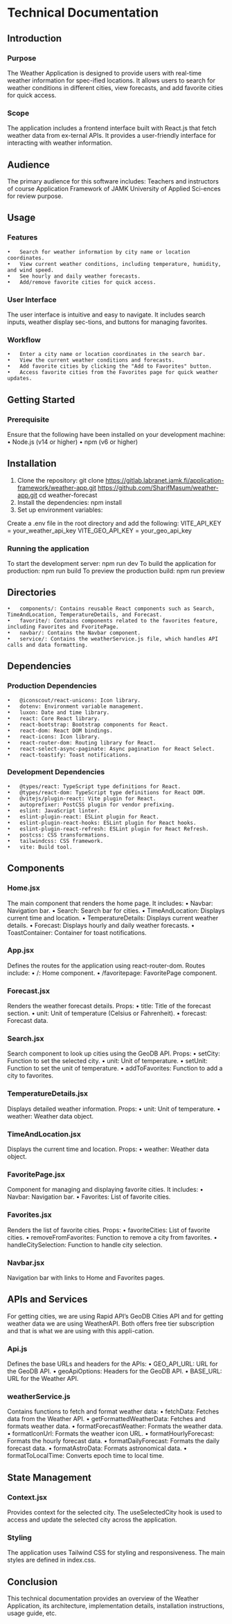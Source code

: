 # Technical Documentation
##	Introduction
### Purpose
The Weather Application is designed to provide users with real-time weather information for spec-ified locations. It allows users to search for weather conditions in different cities, view forecasts, and add favorite cities for quick access.

### Scope
The application includes a frontend interface built with React.js that fetch weather data from ex-ternal APIs. It provides a user-friendly interface for interacting with weather information.

## Audience
The primary audience for this software includes:
Teachers and instructors of course Application Framework of JAMK University of Applied Sci-ences for review purpose.

##	Usage
### Features
    •	Search for weather information by city name or location coordinates.
    •	View current weather conditions, including temperature, humidity, and wind speed.
    •	See hourly and daily weather forecasts.
    •	Add/remove favorite cities for quick access.

### User Interface
The user interface is intuitive and easy to navigate. It includes search inputs, weather display sec-tions, and buttons for managing favorites.

### Workflow
    •	Enter a city name or location coordinates in the search bar.
    •	View the current weather conditions and forecasts.
    •	Add favorite cities by clicking the "Add to Favorites" button.
    •	Access favorite cities from the Favorites page for quick weather updates.

##	Getting Started
### Prerequisite
Ensure that the following have been installed on your development machine:
    •	Node.js (v14 or higher)
    •	npm (v6 or higher)

## Installation
1.	Clone the repository:
    git clone https://gitlab.labranet.jamk.fi/application-framework/weather-app.git
    https://github.com/SharifMasum/weather-app.git
    cd weather-forecast
2.	Install the dependencies:
    npm install
3.	Set up environment variables:

Create a .env file in the root directory and add the following:
    VITE_API_KEY = your_weather_api_key
    VITE_GEO_API_KEY = your_geo_api_key

### Running the application
To start the development server:
    npm run dev
To build the application for production:
    npm run build
To preview the production build:
    npm run preview
 
## Directories
    •	components/: Contains reusable React components such as Search, TimeAndLocation, TemperatureDetails, and Forecast.
    •	favorite/: Contains components related to the favorites feature, including Favorites and FvoritePage.
    •	navbar/: Contains the Navbar component.
    •	service/: Contains the weatherService.js file, which handles API calls and data formatting.
## Dependencies
### Production Dependencies
    •	@iconscout/react-unicons: Icon library.
    •	dotenv: Environment variable management.
    •	luxon: Date and time library.
    •	react: Core React library.
    •	react-bootstrap: Bootstrap components for React.
    •	react-dom: React DOM bindings.
    •	react-icons: Icon library.
    •	react-router-dom: Routing library for React.
    •	react-select-async-paginate: Async pagination for React Select.
    •	react-toastify: Toast notifications.
### Development Dependencies
    •	@types/react: TypeScript type definitions for React.
    •	@types/react-dom: TypeScript type definitions for React DOM.
    •	@vitejs/plugin-react: Vite plugin for React.
    •	autoprefixer: PostCSS plugin for vendor prefixing.
    •	eslint: JavaScript linter.
    •	eslint-plugin-react: ESLint plugin for React.
    •	eslint-plugin-react-hooks: ESLint plugin for React hooks.
    •	eslint-plugin-react-refresh: ESLint plugin for React Refresh.
    •	postcss: CSS transformations.
    •	tailwindcss: CSS framework.
    •	vite: Build tool.

##	Components
### Home.jsx
The main component that renders the home page. It includes:
•	Navbar: Navigation bar.
•	Search: Search bar for cities.
•	TimeAndLocation: Displays current time and location.
•	TemperatureDetails: Displays current weather details.
•	Forecast: Displays hourly and daily weather forecasts.
•	ToastContainer: Container for toast notifications.

### App.jsx
Defines the routes for the application using react-router-dom. Routes include:
    •	/: Home component.
    •	/favoritepage: FavoritePage component.

### Forecast.jsx
Renders the weather forecast details. Props:
    •	title: Title of the forecast section.
    •	unit: Unit of temperature (Celsius or Fahrenheit).
    •	forecast: Forecast data.

### Search.jsx
Search component to look up cities using the GeoDB API. Props:
    •	setCity: Function to set the selected city.
    •	unit: Unit of temperature.
    •	setUnit: Function to set the unit of temperature.
    •	addToFavorites: Function to add a city to favorites.

### TemperatureDetails.jsx
Displays detailed weather information. Props:
    •	unit: Unit of temperature.
    •	weather: Weather data object.

### TimeAndLocation.jsx
Displays the current time and location. Props:
    •	weather: Weather data object.

### FavoritePage.jsx
Component for managing and displaying favorite cities. It includes:
    •	Navbar: Navigation bar.
    •	Favorites: List of favorite cities.

### Favorites.jsx
Renders the list of favorite cities. Props:
    •	favoriteCities: List of favorite cities.
    •	removeFromFavorites: Function to remove a city from favorites.
    •	handleCitySelection: Function to handle city selection.

### Navbar.jsx
Navigation bar with links to Home and Favorites pages.

##	APIs and Services
For getting cities, we are using Rapid API’s GeoDB Cities API and for getting weather data we are using WeatherAPI. Both offers free tier subscription and that is what we are using with this appli-cation.

### Api.js
Defines the base URLs and headers for the APIs:
    •	GEO_API_URL: URL for the GeoDB API.
    •	geoApiOptions: Headers for the GeoDB API.
    •	BASE_URL: URL for the Weather API.

### weatherService.js
Contains functions to fetch and format weather data:
    •	fetchData: Fetches data from the Weather API.
    •	getFormattedWeatherData: Fetches and formats weather data.
    •	formatForecastWeather: Formats the weather data.
    •	formatIconUrl: Formats the weather icon URL.
    •	formatHourlyForecast: Formats the hourly forecast data.
    •	formatDailyForecast: Formats the daily forecast data.
    •	formatAstroData: Formats astronomical data.
    •	formatToLocalTime: Converts epoch time to local time.

##	State Management
### Context.jsx
Provides context for the selected city. The useSelectedCity hook is used to access and update the selected city across the application.

### Styling
The application uses Tailwind CSS for styling and responsiveness. The main styles are defined in index.css.

##	Conclusion
This technical documentation provides an overview of the Weather Application, its architecture, implementation details, installation instructions, usage guide, etc.
